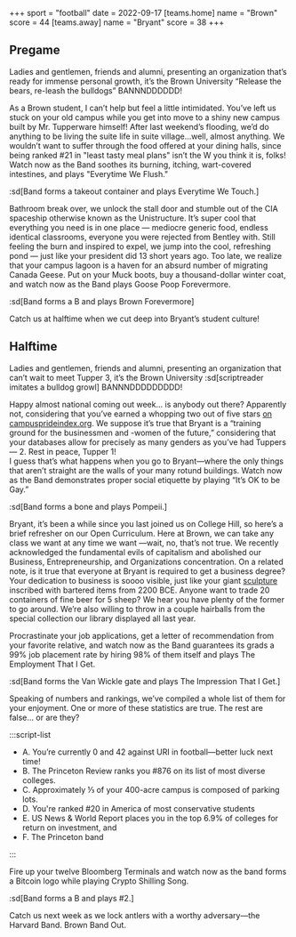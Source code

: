 +++
sport = "football"
date = 2022-09-17
[teams.home]
name = "Brown"
score = 44
[teams.away]
name = "Bryant"
score = 38
+++

## Pregame

Ladies and gentlemen, friends and alumni, presenting an organization that’s ready for immense personal growth, it’s the Brown University “Release the bears, re-leash the bulldogs” BANNNDDDDDD!

As a Brown student, I can’t help but feel a little intimidated. You’ve left us stuck on your old campus while you get into move to a shiny new campus built by Mr. Tupperware himself! After last weekend’s flooding, we’d do anything to be living the suite life in suite village…well, almost anything. We wouldn’t want to suffer through the food offered at your dining halls, since being ranked #21 in "least tasty meal plans" isn’t the W you think it is, folks! Watch now as the Band soothes its burning, itching, wart-covered intestines, and plays "Everytime We Flush."

:sd[Band forms a takeout container and plays Everytime We Touch.]

Bathroom break over, we unlock the stall door and stumble out of the CIA spaceship otherwise known as the Unistructure. It’s super cool that everything you need is in one place — mediocre generic food, endless identical classrooms, everyone you were rejected from Bentley with. Still feeling the burn and inspired to expel, we jump into the cool, refreshing pond — just like your president did 13 short years ago. Too late, we realize that your campus lagoon is a haven for an absurd number of migrating Canada Geese. Put on your Muck boots, buy a thousand-dollar winter coat, and watch now as the Band plays Goose Poop Forevermore.

:sd[Band forms a B and plays Brown Forevermore]

Catch us at halftime when we cut deep into Bryant’s student culture!

## Halftime

Ladies and gentlemen, friends and alumni, presenting an organization that can’t wait to meet Tupper 3, it’s the Brown University :sd[scriptreader imitates a bulldog growl] BANNNDDDDDDDDD!

Happy almost national coming out week… is anybody out there? Apparently not, considering that you’ve earned a whopping two out of five stars [on campusprideindex.org](https://campusprideindex.org/campuses/details/1572?campus=bryant-university). We suppose it’s true that Bryant is a “training ground for the businessmen and -women of the future,” considering that your databases allow for precisely as many genders as you’ve had Tuppers — 2. Rest in peace, Tupper 1!\
I guess that’s what happens when you go to Bryant—where the only things that aren’t straight are the walls of your many rotund buildings. Watch now as the Band demonstrates proper social etiquette by playing “It’s OK to be Gay.”

:sd[Band forms a bone and plays Pompeii.]

Bryant, it’s been a while since you last joined us on College Hill, so here’s a brief refresher on our Open Curriculum. Here at Brown, we can take any class we want at any time we want —wait, no, that’s not true. We recently acknowledged the fundamental evils of capitalism and abolished our Business, Entrepreneurship, and Organizations concentration. On a related note, is it true that everyone at Bryant is required to get a business degree? Your dedication to business is soooo visible, just like your giant [sculpture](https://digitalcommons.bryant.edu/seniorclass_gifts/4/) inscribed with bartered items from 2200 BCE. Anyone want to trade 20 containers of fine beer for 5 sheep? We hear you have plenty of the former to go around. We’re also willing to throw in a couple hairballs from the special collection our library displayed all last year.

Procrastinate your job applications, get a letter of recommendation from your favorite relative, and watch now as the Band guarantees its grads a 99% job placement rate by hiring 98% of them itself and plays The Employment That I Get.

:sd[Band forms the Van Wickle gate and plays The Impression That I Get.]

Speaking of numbers and rankings, we’ve compiled a whole list of them for your enjoyment. One or more of these statistics are true. The rest are false… or are they?

:::script-list

- A. You’re currently 0 and 42 against URI in football—better luck next time!
- B. The Princeton Review ranks you #876 on its list of most diverse colleges.
- C. Approximately ⅓ of your 400-acre campus is composed of parking lots.
- D. You're ranked #20 in America of most conservative students
- E. US News & World Report places you in the top 6.9% of colleges for return on investment, and
- F. The Princeton band

:::

Fire up your twelve Bloomberg Terminals and watch now as the band forms a Bitcoin logo while playing Crypto Shilling Song.

:sd[Band forms a B and plays #2.]

Catch us next week as we lock antlers with ​a worthy adversary—the Harvard Band. Brown Band Out.
